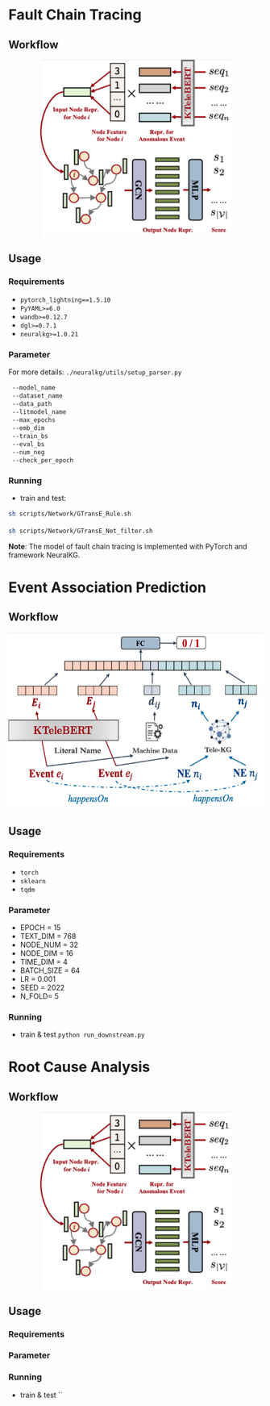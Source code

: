 # Fault Chain Tracing

## Workflow

<div align=center>
<center class="half">
    <img src="https://github.com/hackerchenzhuo/KTeleBERT/blob/main/figures/Root%20Cause%20Analysis.png" height="350px"/>
</center></div>

## Usage

### Requirements
- `pytorch_lightning==1.5.10`
- `PyYAML>=6.0`
- `wandb>=0.12.7`
- `dgl>=0.7.1`
- `neuralkg>=1.0.21`

### Parameter
For more details: ```./neuralkg/utils/setup_parser.py```
```
 --model_name
 --dataset_name
 --data_path
 --litmodel_name
 --max_epochs
 --emb_dim
 --train_bs
 --eval_bs
 --num_neg
 --check_per_epoch
```

### Running

- train and test:
```bash
sh scripts/Network/GTransE_Rule.sh

sh scripts/Network/GTransE_Net_filter.sh
```

**Note**: 
The model of fault chain tracing is implemented with PyTorch and framework NeuralKG.


# Event Association Prediction

## Workflow

<div align=center>
<center class="half">
    <img src="https://github.com/hackerchenzhuo/KTeleBERT/blob/main/figures/Event%20Association%20Prediction.png" height="350px"/>
</center></div>

## Usage

### Requirements

- `torch`
- `sklearn`
- `tqdm`

### Parameter

- EPOCH = 15
- TEXT_DIM = 768
- NODE_NUM = 32
- NODE_DIM = 16
- TIME_DIM = 4
- BATCH_SIZE = 64
- LR = 0.001
- SEED = 2022
- N_FOLD= 5


### Running

- train & test `python run_downstream.py`

# Root Cause Analysis

## Workflow

<div align=center>
<center class="half">
    <img src="https://github.com/hackerchenzhuo/KTeleBERT/blob/main/figures/Root%20Cause%20Analysis.png" height="350px"/>
</center></div>

## Usage

### Requirements



### Parameter




### Running

- train & test ``

